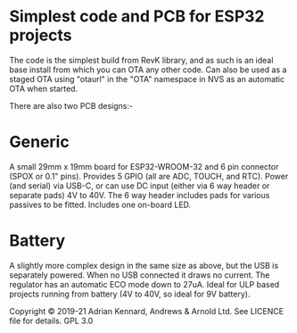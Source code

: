 # Simplest code and PCB for ESP32 projects

The code is the simplest build from RevK library, and as such is an ideal base install from which you can OTA any other code. Can also be used as a staged OTA using "otaurl" in the "OTA" namespace in NVS as an automatic OTA when started.

There are also two PCB designs:-

# Generic

A small 29mm x 19mm board for ESP32-WROOM-32 and 6 pin connector (SPOX or 0.1" pins). Provides 5 GPIO (all are ADC, TOUCH, and RTC). Power (and serial) via USB-C, or can use DC input (either via 6 way header or separate pads) 4V to 40V. The 6 way header includes pads for various passives to be fitted. Includes one on-board LED.

# Battery

A slightly more complex design in the same size as above, but the USB is separately powered. When no USB connected it draws no current. The regulator has an automatic ECO mode down to 27uA. Ideal for ULP based projects running from battery (4V to 40V, so ideal for 9V battery).

Copyright © 2019-21 Adrian Kennard, Andrews & Arnold Ltd. See LICENCE file for details. GPL 3.0
